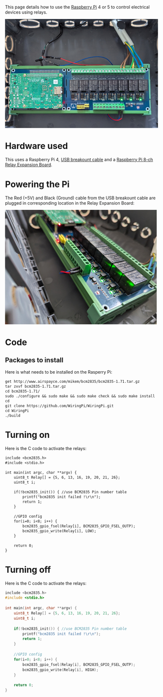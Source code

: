 This page details how to use the [Raspberry Pi](https://www.raspberrypi.com/) 4 or 5 to control electrical devices using relays.

![Pi Relay Board](../img/pi_relay.png)

# Hardware used

This uses a Raspberry Pi 4, [USB breakount cable](https://www.adafruit.com/product/4448) and a [Raspberry Pi 8-ch Relay Expansion Board](https://www.waveshare.com/rpi-relay-board-b.htm).

# Powering the Pi

The Red (+5V) and Black (Ground) cable from the USB breakount cable are plugged in corresponding location in the Relay Expansion Board:

![Pi Relay Board USB power](../img/pi_power_usb.jpg)

# Code

## Packages to install

Here is what needs to be installed on the Rasperry Pi:
```
get http://www.airspayce.com/mikem/bcm2835/bcm2835-1.71.tar.gz
tar zxvf bcm2835-1.71.tar.gz
cd bcm2835-1.71/
sudo ./configure && sudo make && sudo make check && sudo make install
cd
git clone https://github.com/WiringPi/WiringPi.git
cd WiringPi
./build
```

# Turning on

Here is the C code to activate the relays:
```
include <bcm2835.h>
#include <stdio.h>

int main(int argc, char **argv) {
    uint8_t Relay[] = {5, 6, 13, 16, 19, 20, 21, 26};
    uint8_t i;

    if(!bcm2835_init()) { //use BCM2835 Pin number table
        printf("bcm2835 init failed !\r\n");
        return 1;
    }
    
    //GPIO config
    for(i=0; i<8; i++) {
        bcm2835_gpio_fsel(Relay[i], BCM2835_GPIO_FSEL_OUTP);
        bcm2835_gpio_write(Relay[i], LOW);
    }

    return 0;
}
```
# Turning off

Here is the C code to activate the relays:
```c
include <bcm2835.h>
#include <stdio.h>

int main(int argc, char **argv) {
    uint8_t Relay[] = {5, 6, 13, 16, 19, 20, 21, 26};
    uint8_t i;

    if(!bcm2835_init()) { //use BCM2835 Pin number table
        printf("bcm2835 init failed !\r\n");
        return 1;
    }
    
    //GPIO config
    for(i=0; i<8; i++) {
        bcm2835_gpio_fsel(Relay[i], BCM2835_GPIO_FSEL_OUTP);
        bcm2835_gpio_write(Relay[i], HIGH);
    }

    return 0;
}
```